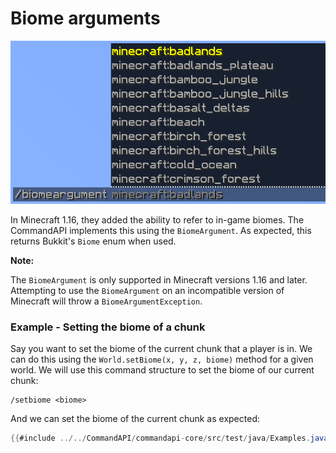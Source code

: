 # Biome arguments

![](./images/arguments/biome.png)

In Minecraft 1.16, they added the ability to refer to in-game biomes. The CommandAPI implements this using the `BiomeArgument`. As expected, this returns Bukkit's `Biome` enum when used.

<div class="warning">

**Note:**

The `BiomeArgument` is only supported in Minecraft versions 1.16 and later. Attempting to use the `BiomeArgument` on an incompatible version of Minecraft will throw a `BiomeArgumentException`.

</div>

<div class="example">

### Example - Setting the biome of a chunk

Say you want to set the biome of the current chunk that a player is in. We can do this using the `World.setBiome(x, y, z, biome)` method for a given world. We will use this command structure to set the biome of our current chunk:

```
/setbiome <biome>
```

And we can set the biome of the current chunk as expected:

```java
{{#include ../../CommandAPI/commandapi-core/src/test/java/Examples.java:biomearguments}}
```

</div>